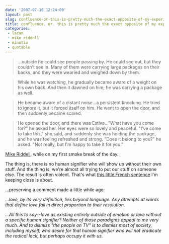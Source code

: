 ```yaml
---
date: '2007-07-16 12:24:00'
layout: post
slug: confluence-or-this-is-pretty-much-the-exact-opposite-of-my-experience
title: confluence. or. this is pretty much the exact opposite of my experience.
categories:
 - lacan
 - mike riddell
 - minutia
 - quotable
---
```


> ...outside he could see people passing by. He could see out, but they couldn't see in. Many of them were carrying large packages on their backs, and they were wearied and weighed down by them.

> While he was watching, he gradually became aware of a weight on his own back. And then it dawned on him; he was carrying a package as well.

> He became aware of a distant noise...a persistent knocking. He tried to ignore it, but it forced itself on him. He went to open the door, and then suddenly became scared.

> He opened the door, and there was Estiva..."What have you come for?" he asked her. Her eyes were so lovely and peaceful. "I've come to take this," she said, and suddenly she was holding the package, and he was feeling refreshed and strong. "Does it belong to you?" he asked. "Not really, but I'm happy to take it for you."

[Mike Riddell][1], while on my first smoke break of the day.

The thing is, there is no human signifier who will show up without their own stuff. And the thing is, we're almost all trying to put our stuff on someone else. The result is often violent. That's what [this little French sentence][2] I'm keeping close is about.

...preserving a comment made a little while ago:

_...love, by its very definition, lies beyond language. Any attempts at words that define love fail in direct proportion to their resolution._

_...All this to say--love as existing entirely outside of emotion or love without a specific human signifier? Neither of those paradigms appeal to me very much. And to dismiss "the people on TV" is to dismiss most of society, including myself, who desire for that human signifier who will not eradicate the radical lack, but perhaps occupy it with us._

   [1]: http://www.amazon.com/Alt-Spirit-Metro-M3-Mike-Riddell/dp/074593711X/ref=sr_1_1/002-4601971-5548037?ie=UTF8&s=books&qid=1184605445&sr=8-1

   [2]: /2007/07/15/found-it/
